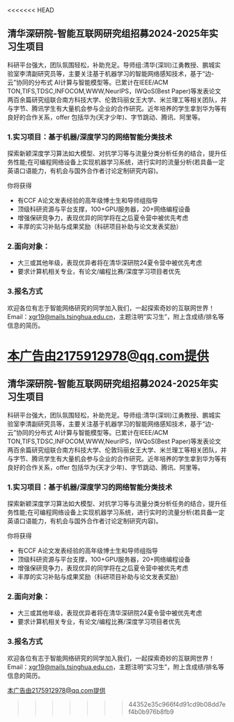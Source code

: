 <<<<<<< HEAD
## 清华深研院-智能互联网研究组招募2024-2025年实习生项目



科研平台强大，团队氛围轻松，补助充足。导师组:清华(深圳)江勇教授、鹏城实验室李清副研究员等，主要关注基于机器学习的智能网络感知技术，基于“边-云”协同的分布式 AI计算与智能模型等。已累计在IEEE/ACM TON,TIFS,TDSC,INFOCOM,WWW,NeurIPS，IWQoS(Best Paper)等发表论文两百余篇研究组联合南方科技大学、伦敦玛丽女王大学、米兰理工等相关团队，并与字节、腾讯学生有大量机会参与企业的合作研究。近年培养的学生拿到华为等有良好的合作关系，offer 包括华为(天才少年)、字节跳动、腾讯、阿里等。

### 1.实习项目：基于机器/深度学习的网络智能分类技术



探索新颖深度学习算法如大模型、对抗学习等与流量分类分析任务的结合，提升任务性能;在可编程网络设备上实现机器学习系统，进行实时的流量分析(若具备一定英语口语能力，有机会与国外合作者讨论定制研究内容)。

你将获得

- 有CCF A论文发表经验的高年级博士生和导师组指导
- 顶级科研资源与平台支撑，100+GPU服务器，20+网络编程设备
- 增强保研竞争力，表现优异的同学将在之后夏令营中被优先考虑
- 丰厚的实习补贴与成果奖励（科研项目补助与论文发表奖励）

### 2.面向对象：



- 大三或其他年级，表现优异者将在清华深研院24夏令营中被优先考虑
- 要求计算机相关专业，有论文/编程比赛/深度学习项目者优先

### 3.报名方式



欢迎各位有志于智能网络研究的同学加入我们，一起探索奇妙的互联网世界！ Email：[xgr19@mails.tsinghua.edu.cn](mailto:xgr19@mails.tsinghua.edu.cn)，主题注明“实习生”，附上含成绩/排名等信息的简历。

本广告由2175912978@qq.com提供
=======
## 清华深研院-智能互联网研究组招募2024-2025年实习生项目



科研平台强大，团队氛围轻松，补助充足。导师组:清华(深圳)江勇教授、鹏城实验室李清副研究员等，主要关注基于机器学习的智能网络感知技术，基于“边-云”协同的分布式 AI计算与智能模型等。已累计在IEEE/ACM TON,TIFS,TDSC,INFOCOM,WWW,NeurIPS，IWQoS(Best Paper)等发表论文两百余篇研究组联合南方科技大学、伦敦玛丽女王大学、米兰理工等相关团队，并与字节、腾讯学生有大量机会参与企业的合作研究。近年培养的学生拿到华为等有良好的合作关系，offer 包括华为(天才少年)、字节跳动、腾讯、阿里等。

### 1.实习项目：基于机器/深度学习的网络智能分类技术



探索新颖深度学习算法如大模型、对抗学习等与流量分类分析任务的结合，提升任务性能;在可编程网络设备上实现机器学习系统，进行实时的流量分析(若具备一定英语口语能力，有机会与国外合作者讨论定制研究内容)。

你将获得

- 有CCF A论文发表经验的高年级博士生和导师组指导
- 顶级科研资源与平台支撑，100+GPU服务器，20+网络编程设备
- 增强保研竞争力，表现优异的同学将在之后夏令营中被优先考虑
- 丰厚的实习补贴与成果奖励（科研项目补助与论文发表奖励）

### 2.面向对象：



- 大三或其他年级，表现优异者将在清华深研院24夏令营中被优先考虑
- 要求计算机相关专业，有论文/编程比赛/深度学习项目者优先

### 3.报名方式



欢迎各位有志于智能网络研究的同学加入我们，一起探索奇妙的互联网世界！ Email：[xgr19@mails.tsinghua.edu.cn](mailto:xgr19@mails.tsinghua.edu.cn)，主题注明“实习生”，附上含成绩/排名等信息的简历。

本广告由2175912978@qq.com提供
>>>>>>> 44352e35c966f4d91cd9b08dd7ef4b0b976b8fb9
